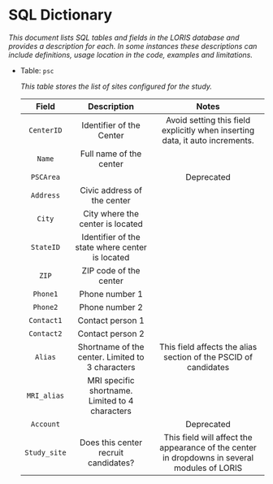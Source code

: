 # SQL Dictionary

*This document lists SQL tables and fields in the LORIS database and provides a description for each. In some instances these descriptions can include definitions, usage location in the code, examples and limitations.*

 - Table: `psc`
 
 	*This table stores the list of sites configured for the study.*
 
	|     Field    |                    Description                   |                                             Notes                                            |
	|:------------:|:------------------------------------------------:|:--------------------------------------------------------------------------------------------:|
	| `CenterID`   | Identifier of the Center                         | Avoid setting this field explicitly when inserting data, it auto increments.                 |
	| `Name`       | Full name of the center                          |                                                                                              |
	| `PSCArea`    |                                                  | Deprecated                                                                                              |
	| `Address`    | Civic address of the center                      |                                                                                              |
	| `City`       | City where the center is located                 |                                                                                              |
	| `StateID`    | Identifier of the state where center is located  |                                                                                              |
	| `ZIP`        | ZIP code of the center                           |                                                                                              |
	| `Phone1`     | Phone number 1                                   |                                                                                              |
	| `Phone2`     | Phone number 2                                   |                                                                                              |
	| `Contact1`   | Contact person 1                                 |                                                                                              |
	| `Contact2`   | Contact person 2                                 |                                                                                              |
	| `Alias`      | Shortname of the center. Limited to 3 characters | This field affects the alias section of the PSCID of candidates                              |
	| `MRI_alias`  | MRI specific shortname. Limited to 4 characters  |                                                                                              |
	| `Account`    |                                                  | Deprecated                                                                                              |
	| `Study_site` | Does this center recruit candidates?             | This field will affect the appearance of the center in dropdowns in several modules of LORIS |
